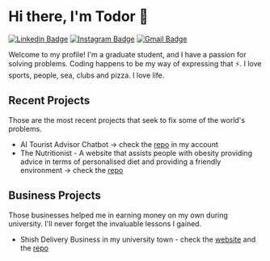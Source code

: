 # Hi there, I'm Todor  👋

[![Linkedin Badge](https://img.shields.io/badge/-todor-blue?style=flat&logo=Linkedin&logoColor=white&link=https://www.linkedin.com/in/todor-ranchev-it/)](https://www.linkedin.com/in/todor-ranchev-it/)
[![Instagram Badge](https://img.shields.io/badge/-@ranchevv-purple?style=flat&logo=instagram&logoColor=white&link=https://instagram.com/ranchevv/)](https://instagram.com/ranchevv/)
[![Gmail Badge](https://img.shields.io/badge/-tnranchev@gmail.com-c14438?style=flat&logo=Gmail&logoColor=white&link=mailto:tnranchev@gmail.com)](mailto:tnranchev@gmail.com)

Welcome to my profile! I'm a graduate student, and I have a passion for solving problems. Coding happens to be my way of expressing that ⚡. I love sports, people, sea, clubs and pizza. I love life. 

## Recent Projects 
Those are the most recent projects that seek to fix some of the world's problems.

- AI Tourist Advisor Chatbot -> check the [repo](https://github.com/todocodo/Tourist-Advisor-Chatbot) in my account
- The Nutritionist - A website that assists people with obesity providing advice in terms of personalised diet and providing a friendly environment -> check the [repo](https://github.com/michal-sitarz2/WeightLossWeb)

## Business Projects
Those businesses helped me in earning money on my own during university. I'll never forget the invaluable lessons I gained.

- Shish Delivery Business in my university town - check the [website](http://shishaguildford.com) and the [repo](https://github.com/todocodo/React_Website_Shisha)
<!--
**todocodo/todocodo** is a ✨ _special_ ✨ repository because its `README.md` (this file) appears on your GitHub profile.

Here are some ideas to get you started:

- 🔭 I’m currently working on ...
- 🌱 I’m currently learning ...
- 👯 I’m looking to collaborate on ...
- 🤔 I’m looking for help with ...
- 💬 Ask me about ...
- 📫 How to reach me: ...
- 😄 Pronouns: ...
- ⚡ Fun fact: ...
-->
